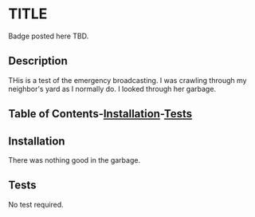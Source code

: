 # TITLE
  
  Badge posted here TBD.
  
  ## Description 
  THis is a test of the emergency broadcasting. I was crawling through my neighbor's yard as I normally do. I looked through her garbage.

  ## Table of Contents-[Installation](#installation)-[Tests](#test)
  ## Installation 
  There was nothing good in the garbage.

  
  ## Tests
  No test required.

  